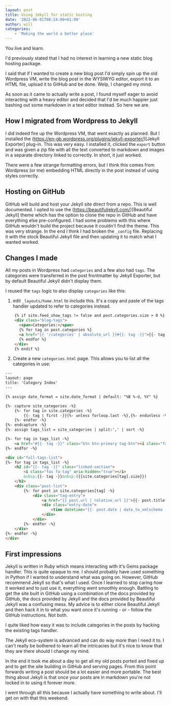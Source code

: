 ```yaml
---
layout: post
title: Using Jekyll for static hosting
date: '2022-06-01T08:24:00+01:00'
author: will
categories:
    - 'Making the world a better place'
---
```


You live and learn.

I'd previously stated that I had no interest in learning a new static blog hosting package.

I said that if I wanted to create a new blog post I'd simply spin up the old Wordpress VM, write the blog post in the WYSIWYG editor, export it to an HTML file, upload it to GitHub and be done.  Welp, I changed my mind.

As soon as it came to actually write a post, I found myself eager to avoid interacting with a heavy editor and decided that I'd be much happier just bashing out some markdown in a text editor instead.  So here we are.

## How I migrated from Wordpress to Jekyll

I did indeed fire up the Wordpress VM, that went exactly as planned. But I installed the (https://en-gb.wordpress.org/plugins/jekyll-exporter/)[Jekyll Exporter] plug-in.  This was very easy.
I installed it, clicked the `export` button and was given a zip file with all the text converted to markdown and images in a separate directory linked to correctly.
In short, it just worked.

There were a few strange formatting errors, but I think this comes from Wordpress (or me) embedding HTML directly in the post instead of using styles correctly.

## Hosting on GitHub

GitHub will build and host your Jekyll site direct from a repo.  This is well documented.  I opted to use the (https://beautifuljekyll.com/)[Beautiful Jekyll] theme which has the option to clone the repo in GitHub and have everything else pre-configured.  I had some problems with this where GitHub wouldn't build the project because it couldn't find the theme.  This was very strange.  In the end I think I had broken the `_config` file.  Replacing it with the stock Beautiful Jekyll file and then updating it to match what I wanted worked.

## Changes I made

All my posts in Wordpress had `categories` and a few also had `tags`.  The categories were transferred in the post frontmatter by Jekyll Exporter, but by default Beautiful Jekyll didn't display them.

I reused the `tags` logic to also display `categories` like this:

1. edit `_layouts/home.html` to include this.  It's a copy and paste of the tags handler updated to refer to categories instead.

```html
    {% if site.feed_show_tags != false and post.categories.size > 0 %}
    <div class="blog-tags">
      <span>Categories:</span>
      {% for tag in post.categories %}
      <a href="{{ '/categories' | absolute_url }}#{{- tag -}}">{{- tag -}}</a>
      {% endfor %}
    </div>
    {% endif %}
```

2. Create a new `categories.html` page.  This allows you to list all the categories in use:

```html
---
layout: page
title: 'Category Index'
---

{% assign date_format = site.date_format | default: "%B %-d, %Y" %}

{%- capture site_categories -%}
    {%- for tag in site.categories -%}
        {{- tag | first -}}{%- unless forloop.last -%},{%- endunless -%}
    {%- endfor -%}
{%- endcapture -%}
{%- assign tags_list = site_categories | split:',' | sort -%}

{%- for tag in tags_list -%}
    <a href="#{{- tag -}}" class="btn btn-primary tag-btn"><i class="fas fa-tag" aria-hidden="true"></i>&nbsp;{{- tag -}}&nbsp;({{site.categories[tag].size}})</a>
{%- endfor -%}

<div id="full-tags-list">
{%- for tag in tags_list -%}
    <h2 id="{{- tag -}}" class="linked-section">
        <i class="fas fa-tag" aria-hidden="true"></i>
        &nbsp;{{- tag -}}&nbsp;({{site.categories[tag].size}})
    </h2>
    <div class="post-list">
        {%- for post in site.categories[tag] -%}
            <div class="tag-entry">
                <a href="{{ post.url | relative_url }}">{{- post.title | strip_html -}}</a>
                <div class="entry-date">
                    <time datetime="{{- post.date | date_to_xmlschema -}}">{{- post.date | date: date_format -}}</time>
                </div>
            </div>
        {%- endfor -%}
    </div>
{%- endfor -%}
</div>
```

## First impressions

Jekyll is written in Ruby which means interacting with it's Gems package handler.  This is quite opaque to me.  I should probably have used something in Python if I wanted to understand what was going on.  However, GitHub recommend Jekyll so that's what I used.  Once I learned to stop caring *how* it worked and to just use it, everything went smoothly enough.  Battling to get the site built in GitHub using a combination of the docs provided by GitHub, the docs provided by Jekyll and the docs provided by Beautiful Jekyll was a confusing mess.  My advice is to either clone Beautiful Jekyll and then hack it in to what you want once it's running - or - follow the GitHub instructions.  Not both.

I quite liked how easy it was to include categories in the posts by hacking the existing tags handler. 

The Jekyll eco-system is advanced and can do way more than I need it to.  I can't really be bothered to learn all the intricacies but it's nice to know that they are there should I change my mind.

In the end it took me about a day to get all my old posts ported and fixed up and to get the site building in GitHub and serving pages.  From this point forwards writing a post should be a lot easier and more portable.  The best thing about Jekyll is that once your posts are in markdown you're not locked in to using it forever more.

I went through all this because I actually have something to write about.  I'll get on with that this weekend.
